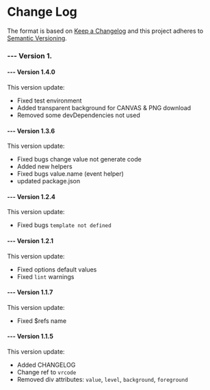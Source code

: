 # Change Log
The format is based on [Keep a Changelog](http://keepachangelog.com/) and this project adheres to [Semantic Versioning](http://semver.org/).

### --- Version 1.

#### --- Version 1.4.0
This version update:
* Fixed test environment
* Added transparent background for CANVAS & PNG download
* Removed some devDependencies not used

#### --- Version 1.3.6
This version update:
* Fixed bugs change value not generate code
* Added new helpers
* Fixed bugs value.name (event helper)
* updated package.json

#### --- Version 1.2.4
This version update:
* Fixed bugs `template not defined`

#### --- Version 1.2.1
This version update:
* Fixed options default values
* Fixed `lint` warnings

#### --- Version 1.1.7
This version update:
* Fixed $refs name

#### --- Version 1.1.5
This version update:
* Added CHANGELOG
* Change ref to `vrcode`
* Removed div attributes: `value`, `level`, `background`, `foreground`
